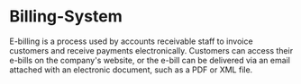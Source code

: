 # Billing-System

E-billing is a process used by accounts receivable 
staff to invoice customers and receive
payments electronically. Customers can access
their e-bills on the company's website, or the 
e-bill can be delivered via an email attached
with an electronic document, such as a PDF or XML file.
